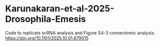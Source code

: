 # Karunakaran-et-al-2025-Drosophila-Emesis
Code to replicate scRNA analysis and Figure S4-3 connectomic analysis. https://doi.org/10.1101/2025.10.01.679515
